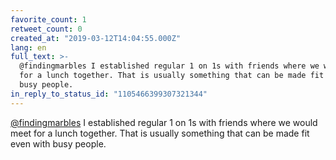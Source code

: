 ```yaml
---
favorite_count: 1
retweet_count: 0
created_at: "2019-03-12T14:04:55.000Z"
lang: en
full_text: >-
  @findingmarbles I established regular 1 on 1s with friends where we would meet
  for a lunch together. That is usually something that can be made fit even with
  busy people.
in_reply_to_status_id: "1105466399307321344"
---
```


[@findingmarbles](https://twitter.com/findingmarbles) I established regular 1 on
1s with friends where we would meet for a lunch together. That is usually
something that can be made fit even with busy people.
